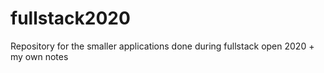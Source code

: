 # fullstack2020
Repository for the smaller applications done during fullstack open 2020 + my own notes
